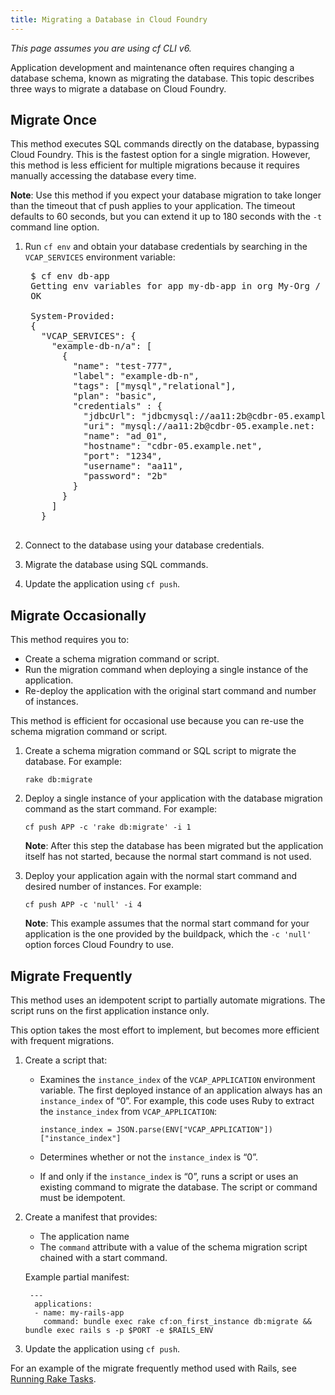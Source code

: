 ```yaml
---
title: Migrating a Database in Cloud Foundry
---
```


_This page assumes you are using cf CLI v6._

Application development and maintenance often requires changing a database schema, known as migrating the database. This topic describes three ways to migrate a database on Cloud Foundry.

## <a id='single-migration'></a>Migrate Once ##

This method executes SQL commands directly on the database, bypassing Cloud Foundry.
This is the fastest option for a single migration.
However, this method is less efficient for multiple migrations because it requires manually accessing the database every time.

<p class="note"><strong>Note</strong>: Use this method if you expect your database migration to take longer than the timeout that cf push applies to your application.
The timeout defaults to 60 seconds, but you can extend it up to 180 seconds with the <code>-t</code> command line option.</p>

1. Run `cf env` and obtain your database credentials by searching in the `VCAP_SERVICES` environment variable:

    <pre class="terminal">
    $ cf env db-app
    Getting env variables for app my-db-app in org My-Org / space development as admin...
    OK

    System-Provided:
    {
      "VCAP_SERVICES": {
        "example-db-n/a": [
          {
            "name": "test-777",
            "label": "example-db-n",
            "tags": ["mysql","relational"],
            "plan": "basic",
            "credentials" : {
              "jdbcUrl": "jdbcmysql://aa11:2b@cdbr-05.example.net:3306/ad_01",
              "uri": "mysql://aa11:2b@cdbr-05.example.net:	34/ad_01?reconnect=true",
              "name": "ad_01",
              "hostname": "cdbr-05.example.net",
              "port": "1234",
              "username": "aa11",
              "password": "2b"
            }
          }
        ]
      }
    </pre>

2. Connect to the database using your database credentials.

3. Migrate the database using SQL commands.

4. Update the application using `cf push`.

## <a id='occasional-migration'></a>Migrate Occasionally ##

This method requires you to:

* Create a schema migration command or script.
* Run the migration command when deploying a single instance of the application.
* Re-deploy the application with the original start command and number of instances.

This method is efficient for occasional use because you can re-use the schema migration command or script.

1. Create a schema migration command or SQL script to migrate the database. For example:

    `rake db:migrate`

2. Deploy a single instance of your application with the database migration command as the start command. For example:

    `cf push APP -c 'rake db:migrate' -i 1`

    <p class="note"><strong>Note</strong>: After this step the database has been migrated but the application itself has not started, because the normal start command is not used.</p>

3. Deploy your application again with the normal start command and desired number of instances. For example:

    `cf push APP -c 'null' -i 4`

    <p class="note"><strong>Note</strong>: This example assumes that the normal start command for your application is the one provided by the buildpack, which the <code>-c 'null'</code> option forces Cloud Foundry to use.</p>

## <a id='frequent-migration'></a>Migrate Frequently ##
This method uses an idempotent script to partially automate migrations. The script runs on the first application instance only.

This option takes the most effort to implement, but becomes more efficient with frequent migrations.

1. Create a script that:
    - Examines the `instance_index` of the `VCAP_APPLICATION` environment variable. The first deployed instance of an application always has an `instance_index` of “0”.
        For example, this code uses Ruby to extract the `instance_index` from `VCAP_APPLICATION`:

        `instance_index = JSON.parse(ENV["VCAP_APPLICATION"])["instance_index"]`
    - Determines whether or not the `instance_index` is “0”.
    - If and only if the `instance_index` is “0”, runs a script or uses an existing command to migrate the database. The script or command must be idempotent.

2. Create a manifest that provides:
   - The application name
   - The `command` attribute with a value of the schema migration script chained with a start command.

    Example partial manifest:

    ~~~
     ---
      applications:
      - name: my-rails-app
        command: bundle exec rake cf:on_first_instance db:migrate && bundle exec rails s -p $PORT -e $RAILS_ENV
    ~~~

3. Update the application using `cf push`.

For an example of the migrate frequently method used with Rails, see [Running Rake Tasks](../../buildpacks/ruby/ruby-tips.html#rake).